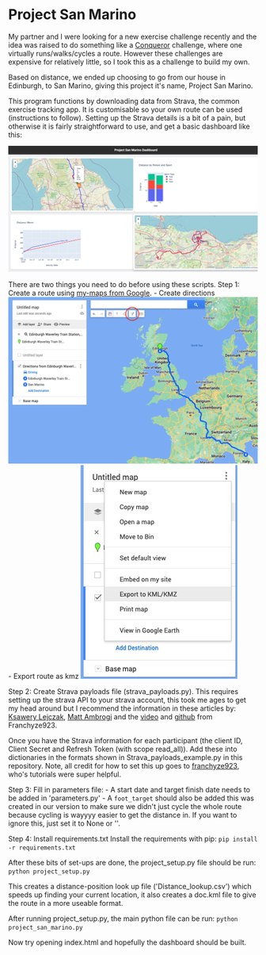# Project San Marino

My partner and I were looking for a new exercise challenge recently and the idea was raised to do something like a [Conqueror](https://www.theconqueror.events/) challenge, where one virtually runs/walks/cycles a route. However these challenges are expensive for relatively little, so I took this as a challenge to build my own. 

Based on distance, we ended up choosing to go from our house in Edinburgh, to San Marino, giving this project it's name, Project San Marino. 

This program functions by downloading data from Strava, the common exercise tracking app. It is customisable so your own route can be used (instructions to follow). Setting up the Strava details is a bit of a pain, but otherwise it is fairly straightforward to use, and get a basic dashboard like this: 

<img src=Example_dash.png width=700px, alt='example dashboard'>


There are two things you need to do before using these scripts. 
Step 1: Create a route using [my-maps from Google](https://www.google.com/maps/d/). 
    - Create directions 
    <img src=Create_directions.png alt='example dashboard'>
    - Export route as kmz 
    <img src=Export_kmz.png alt='example dashboard'>


Step 2: Create Strava payloads file (strava_payloads.py).
This requires setting up the strava API to your strava account, this took me ages to get my head around but I recommend the information in these articles by: [Ksawery Lejczak](https://medium.com/@lejczak.learn/get-your-strava-activity-data-using-python-2023-%EF%B8%8F-b03b176965d0), [Matt Ambrogi](https://towardsdatascience.com/using-the-strava-api-and-pandas-to-explore-your-activity-data-d94901d9bfde) and the [video](https://www.youtube.com/watch?v=sgscChKfGyg&t=258s&ab_channel=franchyze923) and [github](https://github.com/franchyze923/Code_From_Tutorials/blob/master/Strava_Api/strava_api.py) from Franchyze923.

Once you have the Strava information for each participant  (the client ID, Client Secret and Refresh Token (with scope read_all)). Add these into dictionaries in the formats shown in Strava_payloads_example.py in this repository. Note, all credit for how to set this up goes to [franchyze923](https://github.com/franchyze923), who's tutorials were super helpful. 

Step 3: Fill in parameters file:
    - A start date and target finish date needs to be added in 'parameters.py'
    - A `foot_target` should also be added this was created in our version to make sure we didn't just cycle the whole route because cycling is wayyyy easier to get the distance in. If you want to ignore this, just set it to None or ''.

Step 4: Install requirements.txt
Install the requirements with pip:
`pip install -r requirements.txt`

After these bits of set-ups are done, the project_setup.py file should be run:
    `python project_setup.py`

This creates a distance-position look up file ('Distance_lookup.csv') which speeds up finding your current location, it also creates a doc.kml file to give the route in a more useable format. 

After running project_setup.py, the main python file can be run: 
    `python project_san_marino.py`

Now try opening index.html and hopefully the dashboard should be built. 